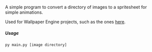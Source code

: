 A simple program to convert a directory of images to a spritesheet for simple animations.

Used for Wallpaper Engine projects, such as the ones [here](https://steamcommunity.com/id/Hawkeye1005/myworkshopfiles/?appid=431960).
##### Usage

````py main.py [image directory]````